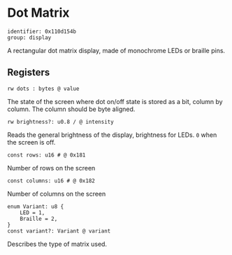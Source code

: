# Dot Matrix

    identifier: 0x110d154b
    group: display

A rectangular dot matrix display, made of monochrome LEDs or braille pins.

## Registers

    rw dots : bytes @ value

The state of the screen where dot on/off state is
stored as a bit, column by column. The column should be byte aligned.

    rw brightness?: u0.8 / @ intensity

Reads the general brightness of the display, brightness for LEDs. `0` when the screen is off.

    const rows: u16 # @ 0x181

Number of rows on the screen

    const columns: u16 # @ 0x182

Number of columns on the screen

    enum Variant: u8 {
        LED = 1,
        Braille = 2,
    }
    const variant?: Variant @ variant

Describes the type of matrix used.
